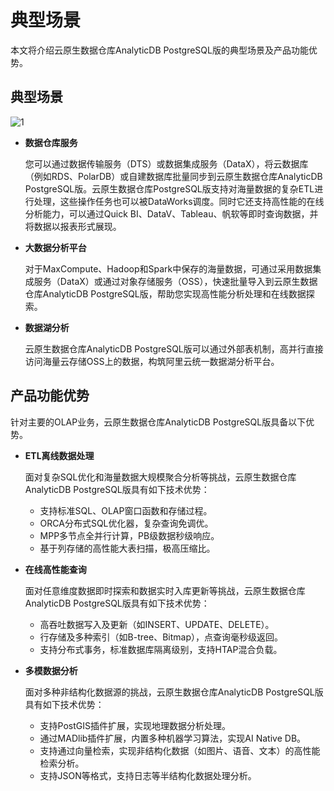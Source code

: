 # 典型场景

本文将介绍云原生数据仓库AnalyticDB PostgreSQL版的典型场景及产品功能优势。

## 典型场景

![1](https://static-aliyun-doc.oss-accelerate.aliyuncs.com/assets/img/zh-CN/4140367951/p107679.png)

-   **数据仓库服务**

    您可以通过数据传输服务（DTS）或数据集成服务（DataX），将云数据库（例如RDS、PolarDB）或自建数据库批量同步到云原生数据仓库AnalyticDB PostgreSQL版。云原生数据仓库PostgreSQL版支持对海量数据的复杂ETL进行处理，这些操作任务也可以被DataWorks调度。同时它还支持高性能的在线分析能力，可以通过Quick BI、DataV、Tableau、帆软等即时查询数据，并将数据以报表形式展现。

-   **大数据分析平台**

    对于MaxCompute、Hadoop和Spark中保存的海量数据，可通过采用数据集成服务（DataX）或通过对象存储服务（OSS），快速批量导入到云原生数据仓库AnalyticDB PostgreSQL版，帮助您实现高性能分析处理和在线数据探索。

-   **数据湖分析**

    云原生数据仓库AnalyticDB PostgreSQL版可以通过外部表机制，高并行直接访问海量云存储OSS上的数据，构筑阿里云统一数据湖分析平台。


## 产品功能优势

针对主要的OLAP业务，云原生数据仓库AnalyticDB PostgreSQL版具备以下优势。

-   **ETL离线数据处理**

    面对复杂SQL优化和海量数据大规模聚合分析等挑战，云原生数据仓库AnalyticDB PostgreSQL版具有如下技术优势：

    -   支持标准SQL、OLAP窗口函数和存储过程。
    -   ORCA分布式SQL优化器，复杂查询免调优。
    -   MPP多节点全并行计算，PB级数据秒级响应。
    -   基于列存储的高性能大表扫描，极高压缩比。
-   **在线高性能查询**

    面对任意维度数据即时探索和数据实时入库更新等挑战，云原生数据仓库AnalyticDB PostgreSQL版具有如下技术优势：

    -   高吞吐数据写入及更新（如INSERT、UPDATE、DELETE）。
    -   行存储及多种索引（如B-tree、Bitmap），点查询毫秒级返回。
    -   支持分布式事务，标准数据库隔离级别，支持HTAP混合负载。
-   **多模数据分析**

    面对多种非结构化数据源的挑战，云原生数据仓库AnalyticDB PostgreSQL版具有如下技术优势：

    -   支持PostGIS插件扩展，实现地理数据分析处理。
    -   通过MADlib插件扩展，内置多种机器学习算法，实现AI Native DB。
    -   支持通过向量检索，实现非结构化数据（如图片、语音、文本）的高性能检索分析。
    -   支持JSON等格式，支持日志等半结构化数据处理分析。

